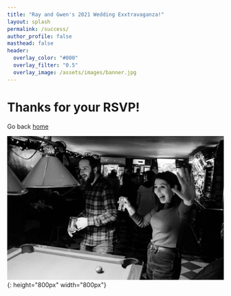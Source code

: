 ```yaml
---
title: "Ray and Gwen's 2021 Wedding Exxtravaganza!"
layout: splash
permalink: /success/
author_profile: false
masthead: false
header:
  overlay_color: "#000"
  overlay_filter: "0.5"
  overlay_image: /assets/images/banner.jpg
---
```


# Thanks for your RSVP!
Go back [home](../index.html)


![success](../assets/images/success.jpg){: height="800px" width="800px"}